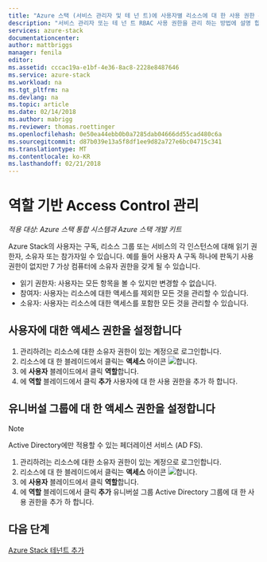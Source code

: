 ```yaml
---
title: "Azure 스택 (서비스 관리자 및 테 넌 트)에 사용자별 리소스에 대 한 사용 권한 관리 | Microsoft Docs"
description: "서비스 관리자 또는 테 넌 트 RBAC 사용 권한을 관리 하는 방법에 설명 합니다."
services: azure-stack
documentationcenter: 
author: mattbriggs
manager: fenila
editor: 
ms.assetid: cccac19a-e1bf-4e36-8ac8-2228e8487646
ms.service: azure-stack
ms.workload: na
ms.tgt_pltfrm: na
ms.devlang: na
ms.topic: article
ms.date: 02/14/2018
ms.author: mabrigg
ms.reviewer: thomas.roettinger
ms.openlocfilehash: 0e50ea44ebb0b0a7285dab04666dd55cad480c6a
ms.sourcegitcommit: d87b039e13a5f8df1ee9d82a727e6bc04715c341
ms.translationtype: MT
ms.contentlocale: ko-KR
ms.lasthandoff: 02/21/2018
---
```

# <a name="manage-role-based-access-control"></a>역할 기반 Access Control 관리

*적용 대상: Azure 스택 통합 시스템과 Azure 스택 개발 키트*

Azure Stack의 사용자는 구독, 리소스 그룹 또는 서비스의 각 인스턴스에 대해 읽기 권한자, 소유자 또는 참가자일 수 있습니다. 예를 들어 사용자 A 구독 하나에 판독기 사용 권한이 없지만 7 가상 컴퓨터에 소유자 권한을 갖게 될 수 있습니다.

 - 읽기 권한자: 사용자는 모든 항목을 볼 수 있지만 변경할 수 없습니다.
 - 참여자: 사용자는 리소스에 대한 액세스를 제외한 모든 것을 관리할 수 있습니다.
 - 소유자: 사용자는 리소스에 대한 액세스를 포함한 모든 것을 관리할 수 있습니다.

## <a name="set-access-permissions-for-a-user"></a>사용자에 대한 액세스 권한을 설정합니다

1. 관리하려는 리소스에 대한 소유자 권한이 있는 계정으로 로그인합니다.
2. 리소스에 대 한 블레이드에서 클릭는 **액세스** 아이콘 ![](media/azure-stack-manage-permissions/image1.png)합니다.
3. 에 **사용자** 블레이드에서 클릭 **역할**합니다.
4. 에 **역할** 블레이드에서 클릭 **추가** 사용자에 대 한 사용 권한을 추가 하 합니다.

## <a name="set-access-permissions-for-a-universal-group"></a>유니버설 그룹에 대 한 액세스 권한을 설정합니다 

> [!Note]  
Active Directory에만 적용할 수 있는 페더레이션 서비스 (AD FS).

1. 관리하려는 리소스에 대한 소유자 권한이 있는 계정으로 로그인합니다.
2. 리소스에 대 한 블레이드에서 클릭는 **액세스** 아이콘 ![](media/azure-stack-manage-permissions/image1.png)합니다.
3. 에 **사용자** 블레이드에서 클릭 **역할**합니다.
4. 에 **역할** 블레이드에서 클릭 **추가** 유니버설 그룹 Active Directory 그룹에 대 한 사용 권한을 추가 하 합니다.

## <a name="next-steps"></a>다음 단계
[Azure Stack 테넌트 추가](azure-stack-add-new-user-aad.md)

